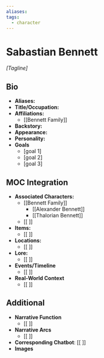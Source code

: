 ```yaml
---
aliases: 
tags:
  - character
---
```

# Sabastian Bennett 
*[Tagline]*

## Bio

- **Aliases:** 
- **Title/Occupation:** 
- **Affiliations:** 
	- [[Bennett Family]] 
- **Backstory:** 
- **Appearance:** 
- **Personality:** 
- **Goals**
	- [goal 1]
	- [goal 2]
	- [goal 3]

## MOC Integration

- **Associated Characters:**
	- [[Bennett Family]]
		- [[Alexander Bennett]]
		- [[Thalorian Bennett]]
	- [[ ]]
- **Items:**
	- [[ ]]
- **Locations:** 
	- [[ ]]
- **Lore:**
	- [[ ]]
- **Events/Timeline**
	- [[ ]]
- **Real-World Context**
	- [[ ]]

## Additional

- **Narrative Function**
	- [[ ]]
- **Narrative Arcs**
	- [[ ]]
- **Corresponding Chatbot**: [[ ]]
- **Images**